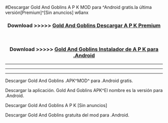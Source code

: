 #Descargar Gold And Goblins  A P K MOD para ^Android gratis.la última versión[Premium]^[Sin anuncios] w6anx



<div align="center">
<h3>Download >>>>> <a href="https://es-web.web.app/?es= Gold And Goblins ">Gold And Goblins  Descargar A P K Premium</a></h3><br>

<h3>Download >>>>> <a href="https://es-web.web.app/?es= Gold And Goblins ">Gold And Goblins  Instalador de A P K para .Android</a></h3>
</div>


----------------------------------------------------------

----------------------------------------------------------

----------------------------------------------------------

Descargar Gold And Goblins  .APK^MOD^ para .Android gratis.

Descargar la aplicación. Gold And Goblins  APK^El nombre es la versión para .Android.

Descargar Gold And Goblins  A P K [Sin anuncios]

Descargar Gold And Goblins  gratuita del mod para .Android.
